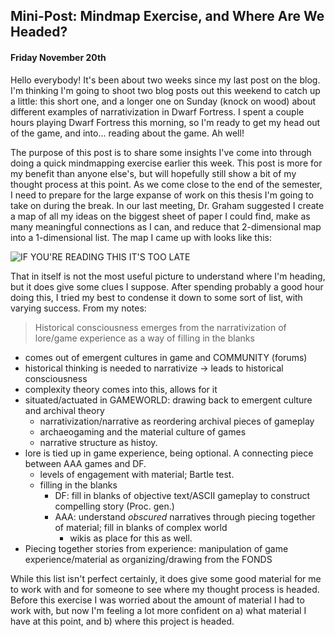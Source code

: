 ## Mini-Post: Mindmap Exercise, and Where Are We Headed?
#### Friday November 20th

Hello everybody! It's been about two weeks since my last post on the blog. I'm thinking I'm going to shoot two blog posts out this weekend to catch up a little: this short one, and a longer one on Sunday (knock on wood) about different examples of narrativization in Dwarf Fortress. I spent a couple hours playing Dwarf Fortress this morning, so I'm ready to get my head out of the game, and into... reading about the game. Ah well! 

The purpose of this post is to share some insights I've come into through doing a quick mindmapping exercise earlier this week. This post is more for my benefit than anyone else's, but will hopefully still show a bit of my thought process at this point. As we come close to the end of the semester, I need to prepare for the large expanse of work on this thesis I'm going to take on during the break. In our last meeting, Dr. Graham suggested I create a map of all my ideas on the biggest sheet of paper I could find, make as many meaningful connections as I can, and reduce that 2-dimensional map into a 1-dimensional list. The map I came up with looks like this:

![IF YOU'RE READING THIS IT'S TOO LATE](https://pbs.twimg.com/media/CT50d2sVAAAsyrR.jpg:large)

That in itself is not the most useful picture to understand where I'm heading, but it does give some clues I suppose. After spending probably a good hour doing this, I tried my best to condense it down to some sort of list, with varying success. From my notes:

> Historical consciousness emerges from the narrativization of lore/game experience as a way of filling in the blanks
- comes out of emergent cultures in game and COMMUNITY (forums)
- historical thinking is needed to narrativize -> leads to historical consciousness
- complexity theory comes into this, allows for it
- situated/actuated in GAMEWORLD: drawing back to emergent culture and archival theory
	- narrativization/narrative as reordering archival pieces of gameplay
	- archaeogaming and the material culture of games
	- narrative structure as histoy. 
- lore is tied up in game experience, being optional. A connecting piece between AAA games and DF.
	- levels of engagement with material; Bartle test. 
	- filling in the blanks
		- DF: fill in blanks of objective text/ASCII gameplay to construct compelling story (Proc. gen.)
		- AAA: understand *obscured* narratives through piecing together of material; fill in blanks of complex world
			- wikis as place for this as well. 
- Piecing together stories from experience: manipulation of game experience/material as organizing/drawing from the FONDS

While this list isn't perfect certainly, it does give some good material for me to work with and for someone to see where my thought process is headed. Before this exercise I was worried about the amount of material I had to work with, but now I'm feeling a lot more confident on a) what material I have at this point, and b) where this project is headed. 